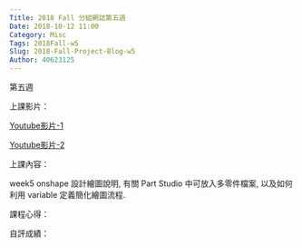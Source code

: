 ```yaml
---
Title: 2018 Fall 分組網誌第五週
Date: 2018-10-12 11:00
Category: Misc
Tags: 2018Fall-w5
Slug: 2018-Fall-Project-Blog-w5
Author: 40623125
---
```


第五週

<!-- PELICAN_END_SUMMARY -->

上課影片：

[Youtube影片-1](https://www.youtube.com/watch?v=Y0WPeopmxHg)

[Youtube影片-2](https://www.youtube.com/watch?v=n0EPI1J_0mk)

上課內容：

week5 onshape 設計繪圖說明, 有關 Part Studio 中可放入多零件檔案, 以及如何利用 variable 定義簡化繪圖流程.

課程心得：

自評成績：